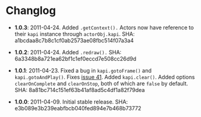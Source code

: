 Changlog
===

* __1.0.3__: 2011-04-24.  Added `.getContext().`  Actors now have reference to their `kapi` instance through `actorObj.kapi`.  SHA: a1bcdaa8c7b8c1cf0ab2573ae08fbc514f07a3a4

* __1.0.2__: 2011-04-24.  Added `.redraw().` SHA: 6a3348b8a721ea62bf1c1ef0eccd7e508cc26d9d

* __1.0.1__: 2011-04-23.  Fixed a bug in `kapi.gotoFrame()` and `kapi.gotoAndPlay()`.  Fixes [issue 41](https://github.com/jeremyckahn/kapi/issues/41).  Added `kapi.clear()`.  Added options `clearOnComplete` and `clearOnStop`, both of which are `false` by default. SHA: 8a81bc714c151ef63b41af8ad5c4df1a82f79dea

* __1.0.0__: 2011-04-09.  Initial stable release. SHA: e3b089e3b239eabfbcb040fed894e7b468b73772